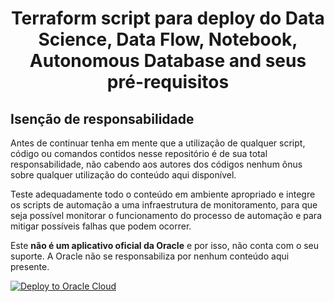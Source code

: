 # <center>Terraform script para deploy do Data Science, Data Flow, Notebook, Autonomous Database and seus pré-requisitos</center>

## Isenção de responsabilidade
Antes de continuar tenha em mente que a utilização de qualquer script, código ou comandos contidos nesse repositório é de sua total responsabilidade, não cabendo aos autores dos códigos nenhum ônus sobre qualquer utilização do conteúdo aqui disponível.

Teste adequadamente todo o conteúdo em ambiente apropriado e integre os scripts de automação a uma infraestrutura de monitoramento, para que seja possível monitorar o funcionamento do processo de automação e para mitigar possíveis falhas que podem ocorrer.

Este **não é um aplicativo oficial da Oracle** e por isso, não conta com o seu suporte. A Oracle não se responsabiliza por nenhum conteúdo aqui presente.

[![Deploy to Oracle Cloud](https://oci-resourcemanager-plugin.plugins.oci.oraclecloud.com/latest/deploy-to-oracle-cloud.svg)](https://cloud.oracle.com/resourcemanager/stacks/create?region=home&zipUrl=https://github.com/oracle-quickstart/oci-lakehouse/archive/v1.0.1.zip)
